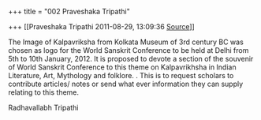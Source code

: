 +++
title = "002 Praveshaka Tripathi"

+++
[[Praveshaka Tripathi	2011-08-29, 13:09:36 [Source](https://groups.google.com/g/bvparishat/c/DR-Vt2B21uU)]]



The Image of Kalpavriksha from Kolkata Museum of 3rd century BC was chosen as logo for the World Sanskrit Conference to be held at Delhi from 5th to 10th January, 2012. It is proposed to devote a section of the souvenir of World Sanskrit Conference to this theme on Kalpavrikhsha in Indian Literature, Art, Mythology and folklore. . This is to request scholars to contribute articles/ notes or send what ever information they can supply relating to this theme.  

Radhavallabh Tripathi  

